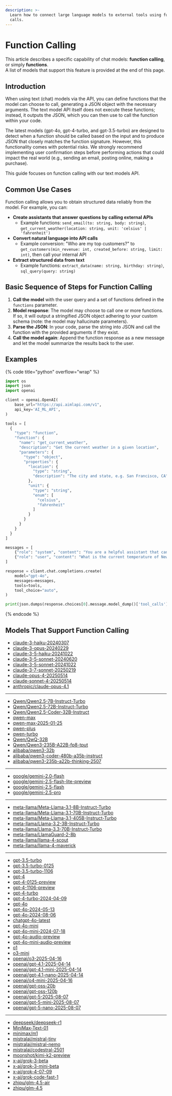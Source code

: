 ```yaml
---
description: >-
  Learn how to connect large language models to external tools using function
  calls.
---
```


# Function Calling

This article describes a specific capability of chat models: **function calling**, or simply **functions**. \
A list of models that support this feature is provided at the end of this page.

## Introduction

When using text (chat) models via the API, you can define functions that the model can choose to call, generating a JSON object with the necessary arguments. The text model API itself does not execute these functions; instead, it outputs the JSON, which you can then use to call the function within your code.

The latest models (gpt-4o, gpt-4-turbo, and gpt-3.5-turbo) are designed to detect when a function should be called based on the input and to produce JSON that closely matches the function signature. However, this functionality comes with potential risks. We strongly recommend implementing user confirmation steps before performing actions that could impact the real world (e.g., sending an email, posting online, making a purchase).

This guide focuses on function calling with our text models API.

## Common Use Cases

Function calling allows you to obtain structured data reliably from the model. For example, you can:

* **Create assistants that answer questions by calling external APIs**
  * Example functions: `send_email(to: string, body: string)`, `get_current_weather(location: string, unit: 'celsius' | 'fahrenheit')`
* **Convert natural language into API calls**
  * Example conversion: "Who are my top customers?" to `get_customers(min_revenue: int, created_before: string, limit: int)`, then call your internal API
* **Extract structured data from text**
  * Example functions: `extract_data(name: string, birthday: string)`, `sql_query(query: string)`

## Basic Sequence of Steps for Function Calling

1. **Call the model** with the user query and a set of functions defined in the `functions` parameter.
2. **Model response**: The model may choose to call one or more functions. If so, it will output a stringified JSON object adhering to your custom schema (note: the model may hallucinate parameters).
3. **Parse the JSON**: In your code, parse the string into JSON and call the function with the provided arguments if they exist.
4. **Call the model again**: Append the function response as a new message and let the model summarize the results back to the user.

## Examples

{% code title="python" overflow="wrap" %}
```python
import os
import json
import openai

client = openai.OpenAI(
    base_url="https://api.aimlapi.com/v1",
    api_key='AI_ML_API',
)

tools = [
  {
    "type": "function",
    "function": {
      "name": "get_current_weather",
      "description": "Get the current weather in a given location",
      "parameters": {
        "type": "object",
        "properties": {
          "location": {
            "type": "string",
            "description": "The city and state, e.g. San Francisco, CA"
          },
          "unit": {
            "type": "string",
            "enum": [
              "celsius",
              "fahrenheit"
            ]
          }
        }
      }
    }
  }
]

messages = [
    {"role": "system", "content": "You are a helpful assistant that can access external functions. The responses from these function calls will be appended to this dialogue. Please provide responses based on the information from these function calls."},
    {"role": "user", "content": "What is the current temperature of New York, San Francisco, and Chicago?"}
]

response = client.chat.completions.create(
    model="gpt-4o",
    messages=messages,
    tools=tools,
    tool_choice="auto",
)

print(json.dumps(response.choices[0].message.model_dump()['tool_calls'], indent=2))
```
{% endcode %}

## Models That Support Function Calling

* [claude-3-haiku-20240307](../api-references/text-models-llm/Anthropic/claude-3-haiku.md)
* [claude-3-opus-20240229](../api-references/text-models-llm/Anthropic/claude-3-opus.md)
* [claude-3-5-haiku-20241022](../api-references/text-models-llm/anthropic/claude-3.5-haiku.md)
* [claude-3-5-sonnet-20240620](../api-references/text-models-llm/Anthropic/claude-3.5-sonnet.md)
* [claude-3-5-sonnet-20241022](../api-references/text-models-llm/Anthropic/claude-3.5-sonnet.md)
* [claude-3-7-sonnet-20250219](../api-references/text-models-llm/anthropic/claude-3.7-sonnet.md)
* [claude-opus-4-20250514](../api-references/text-models-llm/anthropic/claude-4-opus.md)
* [claude-sonnet-4-20250514](../api-references/text-models-llm/anthropic/claude-4-sonnet.md)
* [anthropic/claude-opus-4.1](../api-references/text-models-llm/anthropic/claude-opus-4.1.md)

***

* [Qwen/Qwen2.5-7B-Instruct-Turbo](../api-references/text-models-llm/Alibaba-Cloud/Qwen2.5-7B-Instruct-Turbo.md)
* [Qwen/Qwen2.5-72B-Instruct-Turbo](../api-references/text-models-llm/Alibaba-Cloud/Qwen2.5-72B-Instruct-Turbo.md)
* [Qwen/Qwen2.5-Coder-32B-Instruct](../api-references/text-models-llm/Alibaba-Cloud/Qwen2.5-Coder-32B-Instruct.md)
* [qwen-max](../api-references/text-models-llm/Alibaba-Cloud/qwen-max.md)
* [qwen-max-2025-01-25](../api-references/text-models-llm/Alibaba-Cloud/qwen-max.md)
* [qwen-plus](../api-references/text-models-llm/Alibaba-Cloud/qwen-plus.md)
* [qwen-turbo](../api-references/text-models-llm/Alibaba-Cloud/qwen-turbo.md)
* [Qwen/QwQ-32B](../api-references/text-models-llm/alibaba-cloud/qwen-qwq-32b.md)
* [Qwen/Qwen3-235B-A22B-fp8-tput](../api-references/text-models-llm/alibaba-cloud/qwen3-235b-a22b.md)
* [alibaba/qwen3-32b](../api-references/text-models-llm/alibaba-cloud/qwen3-32b.md)
* [alibaba/qwen3-coder-480b-a35b-instruct](../api-references/text-models-llm/alibaba-cloud/qwen3-coder-480b-a35b-instruct.md)
* [alibaba/qwen3-235b-a22b-thinking-2507](../api-references/text-models-llm/alibaba-cloud/qwen3-235b-a22b-thinking-2507.md)

***

* [google/gemini-2.0-flash](../api-references/text-models-llm/google/gemini-2.0-flash.md)
* [google/gemini-2.5-flash-lite-preview](../api-references/text-models-llm/google/gemini-2.5-flash-lite-preview.md)
* [google/gemini-2.5-flash](../api-references/text-models-llm/google/gemini-2.5-flash.md)
* [google/gemini-2.5-pro](../api-references/text-models-llm/google/gemini-2.5-pro.md)

***

* [meta-llama/Meta-Llama-3.1-8B-Instruct-Turbo](../api-references/text-models-llm/Meta/Meta-Llama-3.1-8B-Instruct-Turbo.md)
* [meta-llama/Meta-Llama-3.1-70B-Instruct-Turbo](../api-references/text-models-llm/Meta/Meta-Llama-3.1-70B-Instruct-Turbo.md)
* [meta-llama/Meta-Llama-3.1-405B-Instruct-Turbo](../api-references/text-models-llm/Meta/Meta-Llama-3.1-405B-Instruct-Turbo.md)
* [meta-llama/Llama-3.2-3B-Instruct-Turbo](../api-references/text-models-llm/Meta/Llama-3.2-3B-Instruct-Turbo.md)
* [meta-llama/Llama-3.3-70B-Instruct-Turbo](../api-references/text-models-llm/Meta/Llama-3.3-70B-Instruct-Turbo.md)
* [meta-llama/LlamaGuard-2-8b](../api-references/moderation-safety-models/Meta/Meta-Llama-Guard-3-8B.md)
* [meta-llama/llama-4-scout](../api-references/text-models-llm/meta/llama-4-maverick.md)
* [meta-llama/llama-4-maverick](../api-references/text-models-llm/meta/llama-4-maverick.md)

***

* [gpt-3.5-turbo](../api-references/text-models-llm/OpenAI/gpt-3.5-turbo.md)
* [gpt-3.5-turbo-0125](../api-references/text-models-llm/OpenAI/gpt-3.5-turbo.md)
* [gpt-3.5-turbo-1106](../api-references/text-models-llm/OpenAI/gpt-3.5-turbo.md)
* [gpt-4](../api-references/text-models-llm/OpenAI/gpt-4.md)
* [gpt-4-0125-preview](../api-references/text-models-llm/OpenAI/gpt-4-preview.md)
* [gpt-4-1106-preview](../api-references/text-models-llm/OpenAI/gpt-4-preview.md)
* [gpt-4-turbo](../api-references/text-models-llm/OpenAI/gpt-4-turbo.md)
* [gpt-4-turbo-2024-04-09](../api-references/text-models-llm/OpenAI/gpt-4-turbo.md)
* [gpt-4o](../api-references/text-models-llm/OpenAI/gpt-4o.md)
* [gpt-4o-2024-05-13](../api-references/text-models-llm/OpenAI/gpt-4o.md)
* [gpt-4o-2024-08-06](../api-references/text-models-llm/OpenAI/gpt-4o.md)
* [chatgpt-4o-latest](../api-references/text-models-llm/OpenAI/gpt-4o.md)
* [gpt-4o-mini](../api-references/text-models-llm/OpenAI/gpt-4o-mini.md)
* [gpt-4o-mini-2024-07-18](../api-references/text-models-llm/OpenAI/gpt-4o-mini.md)
* [gpt-4o-audio-preview](../api-references/text-models-llm/openai/gpt-4o-audio-preview.md)
* [gpt-4o-mini-audio-preview](../api-references/text-models-llm/openai/gpt-4o-mini-audio-preview.md)
* [o1](../api-references/text-models-llm/OpenAI/o1.md)
* [o3-mini](../api-references/text-models-llm/OpenAI/o3-mini.md)
* [openai/o3-2025-04-16](../api-references/text-models-llm/openai/o3.md)
* [openai/gpt-4.1-2025-04-14](../api-references/text-models-llm/openai/gpt-4.1.md)
* [openai/gpt-4.1-mini-2025-04-14](../api-references/text-models-llm/openai/gpt-4.1-mini.md)
* [openai/gpt-4.1-nano-2025-04-14](../api-references/text-models-llm/openai/gpt-4.1-nano.md)
* [openai/o4-mini-2025-04-16](../api-references/text-models-llm/openai/o4-mini.md)
* [openai/gpt-oss-20b](../api-references/text-models-llm/openai/gpt-oss-20b.md)
* [openai/gpt-oss-120b](../api-references/text-models-llm/openai/gpt-oss-120b.md)
* [openai/gpt-5-2025-08-07](../api-references/text-models-llm/openai/gpt-5.md)
* [openai/gpt-5-mini-2025-08-07](../api-references/text-models-llm/openai/gpt-5-mini.md)
* [openai/gpt-5-nano-2025-08-07](../api-references/text-models-llm/openai/gpt-5-nano.md)

***

* [deepseek/deepseek-r1](../api-references/text-models-llm/DeepSeek/deepseek-r1.md)
* [MiniMax-Text-01](../api-references/text-models-llm/MiniMax/text-01.md)
* [minimax/m1](../api-references/text-models-llm/minimax/m1.md)
* [mistralai/mistral-tiny](../api-references/text-models-llm/Mistral-AI/mistral-tiny.md)
* [mistralai/mistral-nemo](../api-references/text-models-llm/Mistral-AI/mistral-nemo.md)
* [mistralai/codestral-2501](../api-references/text-models-llm/Mistral-AI/codestral-2501.md)
* [moonshot/kimi-k2-preview](../api-references/text-models-llm/moonshot/kimi-k2-preview.md)
* [x-ai/grok-3-beta](../api-references/text-models-llm/xai/grok-3-beta.md)
* [x-ai/grok-3-mini-beta](../api-references/text-models-llm/xai/grok-3-mini-beta.md)
* [x-ai/grok-4-07-09](../api-references/text-models-llm/xai/grok-4.md)
* [x-ai/grok-code-fast-1](../api-references/text-models-llm/xai/grok-code-fast-1.md)
* [zhipu/glm-4.5-air](../api-references/text-models-llm/zhipu/glm-4.5-air.md)
* [zhipu/glm-4.5](../api-references/text-models-llm/zhipu/glm-4.5.md)

